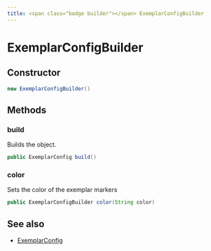 ```yaml
---
title: <span class="badge builder"></span> ExemplarConfigBuilder
---
```

# <span class="badge builder"></span> ExemplarConfigBuilder

## Constructor

```java
new ExemplarConfigBuilder()
```
## Methods

### <span class="badge object-method"></span> build

Builds the object.

```java
public ExemplarConfig build()
```

### <span class="badge object-method"></span> color

Sets the color of the exemplar markers

```java
public ExemplarConfigBuilder color(String color)
```

## See also

 * <span class="badge object-type-class"></span> [ExemplarConfig](./object-ExemplarConfig.md)

